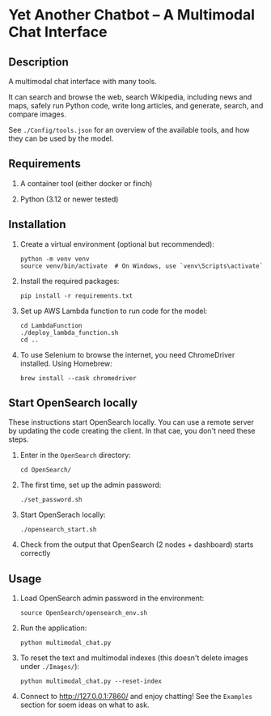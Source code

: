 # Yet Another Chatbot – A Multimodal Chat Interface

## Description

A multimodal chat interface with many tools.

It can search and browse the web, search Wikipedia, including news and maps, safely run Python code, write long articles, and generate, search, and compare images.

See `./Config/tools.json` for an overview of the available tools, and how they can be used by the model.

## Requirements

1. A container tool (either docker or finch)

2. Python (3.12 or newer tested)

## Installation

1. Create a virtual environment (optional but recommended):
   ```
   python -m venv venv
   source venv/bin/activate  # On Windows, use `venv\Scripts\activate`
   ```

2. Install the required packages:
   ```
   pip install -r requirements.txt
   ```

3. Set up AWS Lambda function to run code for the model:
   ```
   cd LambdaFunction
   ./deploy_lambda_function.sh
   cd ..
   ```

4. To use Selenium to browse the internet, you need ChromeDriver installed. Using Homebrew:
   ```
   brew install --cask chromedriver
   ```

## Start OpenSearch locally

These instructions start OpenSearch locally. You can use a remote server by updating the code creating the client. In that cae, you don't need these steps.

1. Enter in the `OpenSearch` directory:
   ```
   cd OpenSearch/
   ```

2. The first time, set up the admin password:
   ```
   ./set_password.sh
   ```

3. Start OpenSerach locally:
   ```
   ./opensearch_start.sh
   ```

4. Check from the output that OpenSearch (2 nodes + dashboard) starts correctly

## Usage

1. Load OpenSearch admin password in the environment:
   ```
   source OpenSearch/opensearch_env.sh        
   ```

1. Run the application:
   ```
   python multimodal_chat.py
   ```

2. To reset the text and multimodal indexes (this doesn't delete images under `./Images/`):
   ```
   python multimodal_chat.py --reset-index
   ```

3. Connect to http://127.0.0.1:7860/ and enjoy chatting! See the `Examples` section for soem ideas on what to ask.
